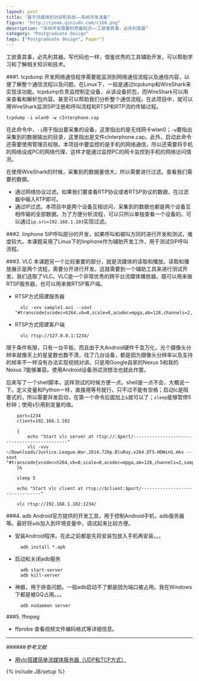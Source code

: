 ```yaml
---
layout: post
title: "基于流媒体的对讲机系统——系统开发准备"
figure: "http://cyeam.qiniudn.com/c168.png"
description: "系统开发需要的预备知识——工欲善其事，必先利其器"
category: "Postgraduate design"
tags: ["Postgraduate design", Paper"]
---
```


工欲善其事，必先利其器。写代码也一样，借鉴优秀的工具辅助开发，可以帮助学习和了解相关知识和技术。

###1. tcpdump
开发网络通信程序需要能监测到网络通信流程以及通信内容，以便了解整个通信流程以及问题。在Linux下，一般是通过tcpdump和WireShark来实现该功能。tcpdump负责监控制定设备，从该设备抓包，而WireShark可以用来查看和解析包内容。甚至可以帮助我们分析整个通信流程。在此项目中，就可以用WireShark监测SIP注册和呼叫流程和RTSP和RTP流的传输过程。

	tcpdump -i wlan0 -w cInterphone.cap

在此命令中，`-i`用于指出要采集的设备，这里指出的是无线网卡wlan0；`-w`要指出采集到的数据输出的目录，这里指出是文件cInterphone.cap。此外，启动此命令还需要使用管理员权限。本项目中要监控的是手机的网络通信，所以还需要将手机的网络设成PC的网络代理，这样才能通过监控PC的网卡监控到手机的网络访问情况。

在使用WireShark的时候，采集到的数据量很大，所以需要进行过滤。查看我们需要的数据。

+ 通过网络协议过滤。如果我们要查看RTP协议或者RTSP协议的数据，在过滤器中输入RTP即可。
+ 通过IP过滤。本项目中是两个设备互相访问，采集到的数据也都是两个设备互相传输的全部数据。为了方便分析流程，可以只所以单独查看一个设备的。可以通过`ip.src=192.168.1.103`实现过滤。

###2. linphone
SIP呼叫部分的开发，如果呼叫和被叫方同时进行开发和测试，难度较大。本课题采用了Linux下的linphone作为辅助开发工作，用于测试SIP呼叫流程。

###3. VLC
本课题另一个比较重要的部分，就是流媒体的读取和播放。读取和播放展示是两个流程，需要分开进行开发。这就需要到一个辅助工具来进行测试开发。我们选取了VLC。VLC是一个非常优秀的跨平台流媒体播放器。既可以用来做RTSP服务器，也可以用来做RTSP客户端。

+ RTSP方式搭建服务器

        vlc -vvv sample1.avi --sout "#transcode{vcodec=h264,vb=0,scale=0,acodec=mpga,ab=128,channels=2,samplerate=44100}:rtp{sdp=rtsp://:8554/test}" 

+ RTSP方式搭建客户端

        vlc rtsp://127.0.0.1:1234/

限于条件有限，只有一台平板，而且由于大Android硬件千变万化，光个摄像头分辨率就像天上的星星数也数不清，找了几台设备，都是因为摄像头分辨率以及支持的帧率不一样没有办法实现视频对讲。只是用Google自家的Nexus 5和我的Nexus 7能够兼容。使用Android设备测试测想法也就此作罢。

后来写了一个shell脚本，这样测试的时候方便一点。shell是一点不会，大概说一下。定义变量和Python一样，直接用等号就行，只不过不能有空格；启动lc是阻塞式的，所以需要并发启动，在第一个命令后面加上`&`就可以了；`sleep`能够暂停5秒钟；使用`$`引用到变量的值。

        port=1234
        client=192.168.1.102

        {  
            echo "Start vlc server at rtsp://:$port/---------------------------------------------"
            vlc -vvv ~/Downloads/Justice.League.War.2014.720p.BluRay.x264.DTS-HDWinG.mkv --sout "#transcode{vcodec=h264,vb=0,scale=0,acodec=mpga,ab=128,channels=2,samplerate=44100}:rtp{sdp=rtsp://:1234/}"
        }&

        sleep 5

        echo "Start vlc client at rtsp://$client:$port/--------------------------------"

        vlc rtsp://192.168.1.102:1234/

###4. adb
Android官方提供的开发工具，用于控制Android手机，adb服务器等。最好将`adb`加入到环境变量中，调试起来比较方便。

+ 安装Android程序。在此之前都是先将安装包放入手机再安装。。。

		adb install *.apk

+ 启动和关闭adb服务

		adb start-server
		adb kill-server

+ 神器，用于排查问题。一般adb启动不了都是因为端口被占用。我在Windows下都是被QQ占用。。。

		adb nodaemon server

###5. ffmpeg
+ ffprobe 查看视频文件编码格式等详细信息。

---

######*参考文献*
+ [用vlc搭建简单流媒体服务器（UDP和TCP方式）](http://www.cnblogs.com/MikeZhang/archive/2012/09/09/vlcStreamingServer20120909.html)

{% include JB/setup %}